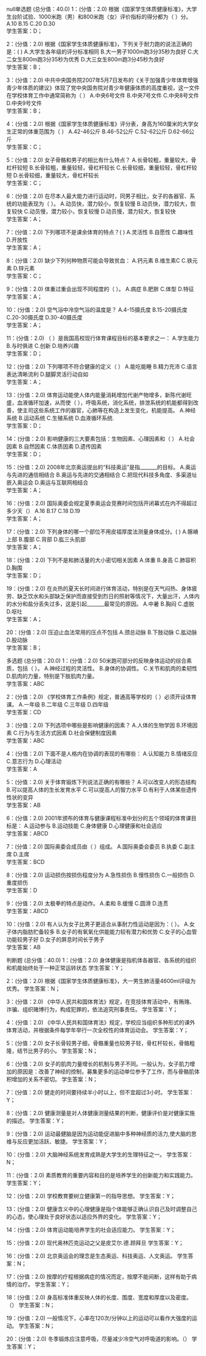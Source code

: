 null单选题 (总分值：40.0)
1：(分值：2.0)
根据《国家学生体质健康标准》，大学生台阶试验、1000米跑（男）和800米跑（女）评价指标的得分都为（ ）分。
A.10   B.15   C.20   D.30   
学生答案：D；

2：(分值：2.0)
根据《国家学生体质健康标准》，下列关于耐力跑的说法正确的是：( )
A.大学生各年级的评分标准相同   B.大一男子1000m跑3分35秒为良好   C.大二女生800m跑3分35秒为优秀   D.大三女生800m跑3分45秒为良好   
学生答案：B；

3：(分值：2.0)
中共中央国务院2007年5月7日发布的《关于加强青少年体育增强青少年体质的建议》体现了党中央国务院对青少年健康体质的高度重视，这一文件在学校体育工作中通常简称为（ ）
A.中央6号文件   B.中央7号文件   C.中央8号文件   D.中央9号文件   
学生答案：B；

4：(分值：2.0)
根据《国家学生体质健康标准》评分表，身高为160厘米的大学女生正常的体重范围为（ ）
A.42-46公斤   B.46-52公斤   C.52-62公斤   D.62-66公斤   
学生答案：C；

5：(分值：2.0)
女子骨骼和男子的相比有什么特点？
A.长骨较粗，重量较大，骨杠杆较短   B.长骨较粗，重量较轻，骨杠杆较长   C.长骨较细，重量较轻，骨杠杆较短   D.长骨较细，重量较大，骨杠杆较长   
学生答案：C；

6：(分值：2.0)
在尽本人最大能力进行运动时，同男子相比，女子的各器官、系统的功能表现为（ ）。
A.动员快，潜力较小，恢复较慢   B.动员快，潜力较大，恢复较快   C.动员慢，潜力较小，恢复较慢   D.动员慢，潜力较大，恢复较快   
学生答案：A；

7：(分值：2.0)
下列哪项不是课余体育的特点？( )
A.灵活性   B.自愿性   C.趣味性   D.开放性   
学生答案：A；

8：(分值：2.0)
缺少下列何种物质可能会导致贫血：
A.钙元素   B.维生素C   C.铁元素   D.锌元素   
学生答案：C；

9：(分值：2.0)
体重过重会出现不同程度的（ ）。
A.病症   B.肥胖   C.体型   D.特征   
学生答案：A；

10：(分值：2.0)
空气浴中冷空气浴的温度是？
A.4-15摄氏度   B.15-20摄氏度   C.20-30摄氏度   D.30-40摄氏度   
学生答案：A；

11：(分值：2.0)
（ ）是我国高校现行体育课程目标的基本要求之一：
A.学生能力   B.与时俱进   C.创新    D.培养兴趣    
学生答案：D；

12：(分值：2.0)
下列哪项不符合健康的定义（ ）
A.能吃能睡    B.精力充沛    C.语言表达清晰流利    D.腿脚灵活行动自如   
学生答案：A；

13：(分值：2.0)
体育运动能使人体内能量消耗增加代谢产物增多，新陈代谢旺盛，血液循环加速，从而使（ ），呼吸系统，消化系统，排泄系统的机能都得到改善，使主司这些系统工作的器官，心肺等在构造上发生变化，机能提高。
A.神经系统   B.运动系统   C.生殖系统   D.血液循环系统.   
学生答案：D；

14：(分值：2.0)
影响健康的三大要素包括：生物因素、心理因素和（ ）
A.社会因素   B.自然因素   C.体质因素    D.遗传因素   
学生答案：D；

15：(分值：2.0)
2008年北京奥运提出的“科技奥运”是指_______的目标。
A.奥运与先进的通信相结合    B.奥运与先进的交通相结合    C.把现代科技多角度、多渠道址嵌入奥运会   D.奥运与互联网相结合   
学生答案：A；

16：(分值：2.0)
国际奥委会规定夏季奥运会竞赛时间包括开闭幕式在内不得超过多少天（）
A.16   B.17   C.18   D.19   
学生答案：A；

17：(分值：2.0)
下列身体的哪一个部位不用皮褶厚度法测量身体成分。( )
A.髂嵴上部   B.腹部   C.背部   D.肱三头肌部   
学生答案：A；

18：(分值：2.0)
下列不是和肺活量的大小密切相关因素
A.体重   B.身高   C.肺容积   D.胸围   
学生答案：D；

19：(分值：2.0)
在炎热的夏天长时间进行体育活动，特别是在天气闷热、身体疲劳、缺乏饮水和头部缺乏保护而直接受到烈日的照射等情况下，大量出汗，人体内的水分和盐分丢失过多，这是引起_______最常见的原因。
A.中暑   B.胸闷   C.虚脱   D.呕吐   
学生答案：A；

20：(分值：2.0)
压迫止血法常用的压点不包括
A.颈总动脉   B.下肢动脉   C.肱动脉   D.股动脉   
学生答案：B；



多选题 (总分值：20.0)
1：(分值：2.0)
50米跑可部分的反映身体运动的综合素质，包括（ ）。
A.神经过程的灵活性。   B.身体的协调性。   C.关节和肌肉的柔韧性   D.肌肉的力量，特别是下肢肌肉力量。   
学生答案：ABC

2：(分值：2.0)
《学校体育工作条例》规定，普通高等学校的（ ）必须开设体育课。
A.一年级   B.二年级   C.三年级   D.四年级   
学生答案：CD

3：(分值：2.0)
下列选项中哪些是影响健康的因素？
A.人体的生物学因   B.环境因素   C.行为与生活方式因素   D.社会保健制度因素   
学生答案：ABC

4：(分值：2.0)
下面不是人格内在协调的表现的有哪些：
A.认知能力   B.情绪反应   C.意志行为   D.心理活动   
学生答案：A

5：(分值：2.0)
关于体育锻炼下列说法正确的有哪些？
A.可以改变人的形态结构   B.可以提高人体的生长发育水平   C.可以提高人的智力水平   D.有利于人体某些遗传性状的变异   
学生答案：AB

6：(分值：2.0)
2001年颁布的体育与健康课程标准中划分的五个领域的体育课目标是：
A.运动参与   B.运动技能   C.身体健康   D.心理健康和社会适应   
学生答案：ABCD

7：(分值：2.0)
国际奥委会成员由（ ）组成。
A.国际奥委会委员   B.执委    C.副主席   D.主席   
学生答案：BCD

8：(分值：2.0)
运动损伤按损伤程度分为
A.急性损伤   B.慢性损伤   C.一般损伤   D.重度损伤   
学生答案：D

9：(分值：2.0)
太极拳的特点是动作。
A.柔和   B.缓慢   C.圆滑   D.连贯   
学生答案：ABCD

10：(分值：2.0)
有人认为女子比男子更适合从事耐力性运动是因为：（ ）。
A.女子体内脂肪贮备较多   B.女子的有氧氧化供能能力较有潜力和优势   C.女子的心血管功能较男子好   D.女子的屏息时间长于男子   
学生答案：AB



判断题 (总分值：40.0)
1：(分值：2.0)
身体健康是指机体各器官、各系统的组织和机能始终处于一种正常运转状态
学生答案：Y；


2：(分值：2.0)
根据《国家学生体质健康标准》，大一男生肺活量4600ml评级为优秀。
学生答案：N；


3：(分值：2.0)
《中华人民共和国体育法》规定，在竞技体育活动中，有贿赂、诈骗、组织赌博行为，构成犯罪的，依法追究刑事责任。
学生答案：Y；


4：(分值：2.0)
《中华人民共和国体育法》规定，学校应当组织多种形式的课外体育活动，并根据条件每学年举行一次全校性的体育运动会。
学生答案：Y；


5：(分值：2.0)
女子长骨较男子细，骨骼重量也较男子轻，骨杠杆较长，骨骼粗隆，结节比男子的小。
学生答案：N；


6：(分值：2.0)
女子的肌肉力量增长的机制与男子不同。一般认为，女子肌力增加的原因是：改善了神经的控制，募集更多的运动单位参予了工作，而与骨骼肌体积增加的关系不密切。
学生答案：N；


7：(分值：2.0)
健走的时间要持续半小时以上，但不宜超过3小时。
学生答案：Y；


8：(分值：2.0)
健康测量是对人体健康测量结果的判断，健康评价是对健康实施的描述。
学生答案：Y；


9：(分值：2.0)
运动最健脑是因为运动能促进脑中多种神经质的活力,使大脑的思维与反应更加活跃、敏捷。
学生答案：Y；


10：(分值：2.0)
大脑神经系统发育成熟是大学生的生理特征之一。
学生答案：N；


11：(分值：2.0)
素质教育的重要内容和目的是培养学生的创新能力和实践能力。
学生答案：Y；


12：(分值：2.0)
学校教育要树立健康第一的指导思想。
学生答案：Y；


13：(分值：2.0)
健康含义中的心理健康是指个体能够正确认识自己及时调整自己的心态，使心理处于良好状态以适应外界的变化。
学生答案：Y；


14：(分值：2.0)
体育运动能培养学生的社会适应能力。
学生答案：Y；


15：(分值：2.0)
现代奥林匹克运动之父是皮艾尔.德.顾拜旦
学生答案：Y；


16：(分值：2.0)
北京奥运会的理念是生态奥运、科技奥运、人文奥运。
学生答案：N；


17：(分值：2.0)
按摩的疗程根据病症的情况而定，按摩不能间断，这样有助于病情的治疗。
学生答案：Y；


18：(分值：2.0)
身高标准体重反映人体的长度、围度、宽度和厚度以及密度。（）
学生答案：N；


19：(分值：2.0)
一般情况下，心率在120次/分钟以上的运动可以看作大强度的运动。
学生答案：N；


20：(分值：2.0)
冬季锻炼应注意呼吸，尽量减少冷空气对呼吸道的影响。（）
学生答案：Y；